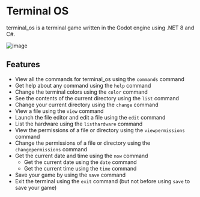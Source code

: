 # Terminal OS
terminal_os is a terminal game written in the Godot engine using .NET 8 and C#.

![image](https://github.com/user-attachments/assets/4d4f92c8-3938-4590-8a6f-7b5dafccfe3b)

## Features
- View all the commands for terminal_os using the `commands` command
- Get help about any command using the `help` command
- Change the terminal colors using the `color` command
- See the contents of the current directory using the `list` command
- Change your current directory using the `change` command
- View a file using the `view` command
- Launch the file editor and edit a file using the `edit` command
- List the hardware using the `listhardware` command
- View the permissions of a file or directory using the `viewpermissions` command
- Change the permissions of a file or directory using the `changepermissions` command
- Get the current date and time using the `now` command
    - Get the current date using the `date` command
    - Get the current time using the `time` command
- Save your game by using the `save` command
- Exit the terminal using the `exit` command (but not before using `save` to save your game)